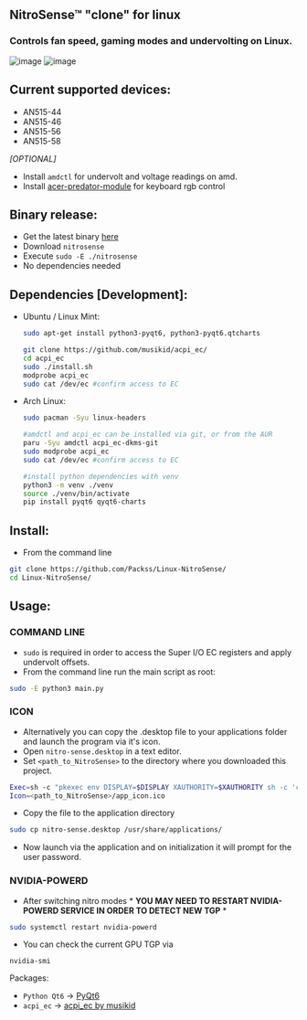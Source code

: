 ## NitroSense™ "clone" for linux
### Controls fan speed, gaming modes and undervolting on Linux.
![image](https://github.com/user-attachments/assets/6bb2a8e8-4816-4b86-ac8d-e882fb464f15)
![image](https://github.com/user-attachments/assets/9b91a2f9-94e8-4f72-bb1b-cb8978ae20cd)

## Current supported devices:
- AN515-44
- AN515-46
- AN515-56
- AN515-58

_[OPTIONAL]_
- Install ```amdctl``` for undervolt and voltage readings on amd.
- Install [acer-predator-module](https://github.com/JafarAkhondali/acer-predator-turbo-and-rgb-keyboard-linux-module) for keyboard rgb control

## Binary release:
- Get the latest binary [here](https://github.com/Packss/Linux-NitroSense/releases/latest)
- Download ```nitrosense```
- Execute ```sudo -E ./nitrosense```
- No dependencies needed

## Dependencies [Development]:
* Ubuntu / Linux Mint:
  ```sh
  sudo apt-get install python3-pyqt6, python3-pyqt6.qtcharts
  ```

  ```sh
  git clone https://github.com/musikid/acpi_ec/
  cd acpi_ec
  sudo ./install.sh
  modprobe acpi_ec
  sudo cat /dev/ec #confirm access to EC
  ```

* Arch Linux:
  ```sh
  sudo pacman -Syu linux-headers

  #amdctl and acpi_ec can be installed via git, or from the AUR
  paru -Syu amdctl acpi_ec-dkms-git
  sudo modprobe acpi_ec
  sudo cat /dev/ec #confirm access to EC

  #install python dependencies with venv
  python3 -m venv ./venv
  source ./venv/bin/activate
  pip install pyqt6 qyqt6-charts
  ```

## Install:
- From the command line
 ```sh
 git clone https://github.com/Packss/Linux-NitroSense/
 cd Linux-NitroSense/
 ```

## Usage:
### COMMAND LINE

 - ```sudo``` is required in order to access the Super I/O EC registers and apply undervolt offsets.
  - From the command line run the main script as root:
  ```sh
  sudo -E python3 main.py
  ```

### ICON
 - Alternatively you can copy the .desktop file to your applications folder and launch the program via it's icon.
  - Open ```nitro-sense.desktop``` in a text editor.
  - Set ```<path_to_NitroSense>``` to the directory where you downloaded this project.
  ```sh
  Exec=sh -c "pkexec env DISPLAY=$DISPLAY XAUTHORITY=$XAUTHORITY sh -c 'cd <path_to_NitroSense> && python3 main.py'"
  Icon=<path_to_NitroSense>/app_icon.ico
  ```
  - Copy the file to the application directory
  ```sh
  sudo cp nitro-sense.desktop /usr/share/applications/
  ```
  - Now launch via the application and on initialization it will prompt for the user password.


### NVIDIA-POWERD
- After switching nitro modes \* **YOU MAY NEED TO RESTART NVIDIA-POWERD SERVICE IN ORDER TO DETECT NEW TGP** \*
```sh
sudo systemctl restart nvidia-powerd
```
- You can check the current GPU TGP via
```
nvidia-smi
```

Packages:
* ```Python Qt6``` -> [PyQt6](https://pypi.org/project/PyQt6/)
* ```acpi_ec``` -> [acpi_ec by musikid](https://github.com/musikid/acpi_ec/)
